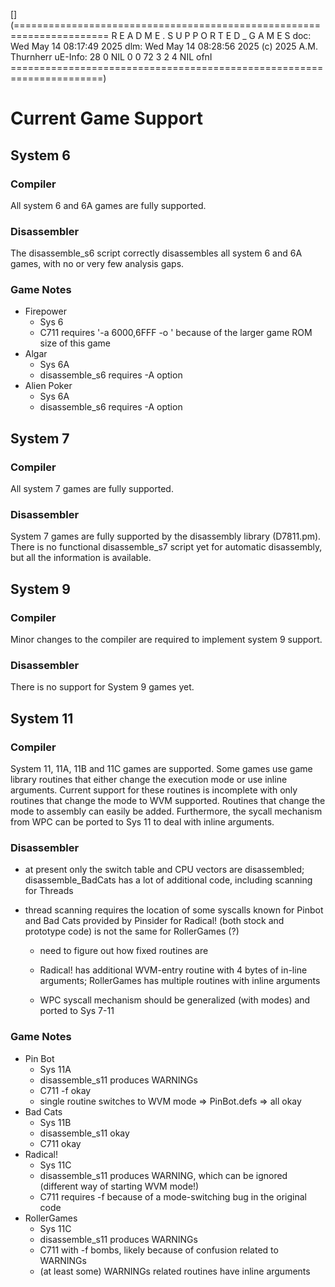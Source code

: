 [](======================================================================
                    R E A D M E . S U P P O R T E D _ G A M E S 
                    doc: Wed May 14 08:17:49 2025
                    dlm: Wed May 14 08:28:56 2025
                    (c) 2025 A.M. Thurnherr
                    uE-Info: 28 0 NIL 0 0 72 3 2 4 NIL ofnI
======================================================================)

# Current Game Support

## System 6

### Compiler

All system 6 and 6A games are fully supported.

### Disassembler

The disassemble_s6 script correctly disassembles all system 6 and 6A
games, with no or very few analysis gaps. 

### Game Notes

- Firepower
	- Sys 6
	- C711 requires '-a 6000,6FFF -o <output file>' because of the
	  larger game ROM size of this game
- Algar
	- Sys 6A
	- disassemble_s6 requires -A option
- Alien Poker
	- Sys 6A
	- disassemble_s6 requires -A option



## System 7

### Compiler

All system 7 games are fully supported.

### Disassembler

System 7 games are fully supported by the disassembly library
(D7811.pm). There is no functional disassemble_s7 script yet for
automatic disassembly, but all the information is available.


## System 9

### Compiler

Minor changes to the compiler are required to implement system 9 support. 

### Disassembler

There is no support for System 9 games yet. 


## System 11

### Compiler

System 11, 11A, 11B and 11C games are supported. Some games use game
library routines that either change the execution mode or use inline
arguments. Current support for these routines is incomplete with only
routines that change the mode to WVM supported. Routines that change
the mode to assembly can easily be added. Furthermore, the sycall
mechanism from WPC can be ported to Sys 11 to deal with inline
arguments. 

### Disassembler

- at present only the switch table and CPU vectors are disassembled;
disassemble_BadCats has a lot of additional code, including scanning
for Threads

- thread scanning requires the location of some syscalls known for
Pinbot and Bad Cats provided by Pinsider for Radical! (both stock and
prototype code) is not the same for RollerGames (?)

	- need to figure out how fixed routines are
	
	- Radical! has additional WVM-entry routine with 4
	  bytes of in-line arguments; RollerGames has multiple
	  routines with inline arguments

	- WPC syscall mechanism should be generalized
	  (with modes) and ported to Sys 7-11

### Game Notes

- Pin Bot
	- Sys 11A
	- disassemble_s11 produces WARNINGs
	- C711 -f okay
	- single routine switches to WVM mode => PinBot.defs => all okay
- Bad Cats
	- Sys 11B
	- disassemble_s11 okay
	- C711 okay
- Radical!
	- Sys 11C
	- disassemble_s11 produces WARNING, which can be ignored (different way of starting WVM mode!)
	- C711 requires -f because of a mode-switching bug in the original code
- RollerGames
	- Sys 11C
	- disassemble_s11 produces WARNINGs
	- C711 with -f bombs, likely because of confusion related to WARNINGs
	- (at least some) WARNINGs related routines have inline arguments

